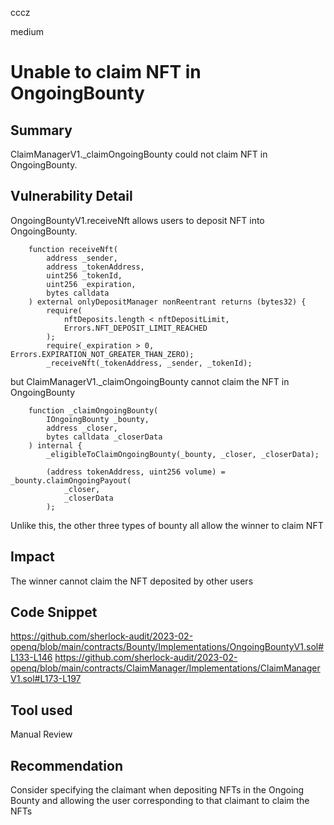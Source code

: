 cccz

medium

# Unable to claim NFT in OngoingBounty

## Summary
ClaimManagerV1._claimOngoingBounty could not claim NFT in OngoingBounty.
## Vulnerability Detail
OngoingBountyV1.receiveNft allows users to deposit NFT into OngoingBounty.
```solidity
    function receiveNft(
        address _sender,
        address _tokenAddress,
        uint256 _tokenId,
        uint256 _expiration,
        bytes calldata
    ) external onlyDepositManager nonReentrant returns (bytes32) {
        require(
            nftDeposits.length < nftDepositLimit,
            Errors.NFT_DEPOSIT_LIMIT_REACHED
        );
        require(_expiration > 0, Errors.EXPIRATION_NOT_GREATER_THAN_ZERO);
        _receiveNft(_tokenAddress, _sender, _tokenId);
```
but ClaimManagerV1._claimOngoingBounty cannot claim the NFT in OngoingBounty
```solidity
    function _claimOngoingBounty(
        IOngoingBounty _bounty,
        address _closer,
        bytes calldata _closerData
    ) internal {
        _eligibleToClaimOngoingBounty(_bounty, _closer, _closerData);

        (address tokenAddress, uint256 volume) = _bounty.claimOngoingPayout(
            _closer,
            _closerData
        );
```
Unlike this, the other three types of bounty all allow the winner to claim NFT
## Impact
The winner cannot claim the NFT deposited by other users

## Code Snippet
https://github.com/sherlock-audit/2023-02-openq/blob/main/contracts/Bounty/Implementations/OngoingBountyV1.sol#L133-L146
https://github.com/sherlock-audit/2023-02-openq/blob/main/contracts/ClaimManager/Implementations/ClaimManagerV1.sol#L173-L197
## Tool used

Manual Review

## Recommendation
Consider specifying the claimant when depositing NFTs in the Ongoing Bounty and allowing the user corresponding to that claimant to claim the NFTs